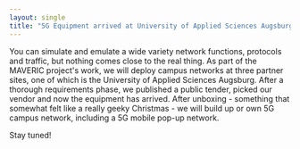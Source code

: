 ```yaml
---
layout: single
title: "5G Equipment arrived at University of Applied Sciences Augsburg"
---
```


You can simulate and emulate a wide variety network functions, protocols and traffic, but nothing comes close to the real thing. As part of the MAVERIC project's work, we will deploy campus networks at three partner sites, one of which is the University of Applied Sciences Augsburg. After a thorough requirements phase, we published a public tender, picked our vendor and now the equipment has arrived. After unboxing - something that somewhat felt like a really geeky Christmas - we will build up or own 5G campus network, including a 5G mobile pop-up network.

Stay tuned!